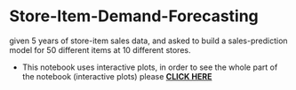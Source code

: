 # Store-Item-Demand-Forecasting
given 5 years of store-item sales data, and asked to build a sales-prediction model for 50 different items at 10 different stores.
* This notebook uses interactive plots, in order to see the whole part of the notebook (interactive plots) 
please [**CLICK HERE**](https://nbviewer.jupyter.org/github/navidgh66/Store-Item-Demand-Forecasting/blob/master/store-item-demand-forecasting.ipynb)
